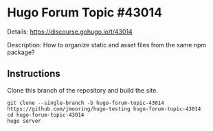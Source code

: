 # Hugo Forum Topic #43014

Details: <https://discourse.gohugo.io/t/43014>

Description: How to organize static and asset files from the same npm package?

## Instructions

Clone this branch of the repository and build the site.

```text
git clone --single-branch -b hugo-forum-topic-43014 https://github.com/jmooring/hugo-testing hugo-forum-topic-43014
cd hugo-forum-topic-43014
hugo server
```

